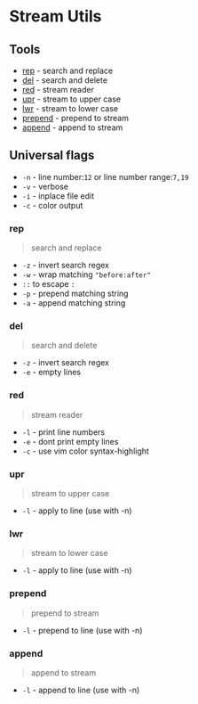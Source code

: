 Stream Utils
============

## Tools
* [rep](#rep) - search and replace
* [del](#del) - search and delete
* [red](#red) - stream reader
* [upr](#upr) - stream to upper case
* [lwr](#lwr) - stream to lower case
* [prepend](#prepend) - prepend to stream 
* [append](#append) - append to stream 

## Universal flags
* `-n` - line number:`12` or line number range:`7,19`
* `-v` - verbose
* `-i` - inplace file edit
* `-c` - color output

### rep
> search and replace  

* `-z` - invert search regex
* `-w` - wrap matching `"before:after"`
 * `::` to escape `:`
* `-p` - prepend matching string
* `-a` - append matching string

### del
> search and delete  

* `-z` - invert search regex
* `-e` - empty lines

### red
> stream reader  

* `-l` - print line numbers
* `-e` - dont print empty lines
* `-c` - use vim color syntax-highlight

### upr
> stream to upper case  

* `-l` - apply to line (use with -n)

### lwr
> stream to lower case  

* `-l` - apply to line (use with -n)

### prepend
> prepend to stream  

* `-l` - prepend to line (use with -n)

### append
> append to stream  

* `-l` - append to line (use with -n)
